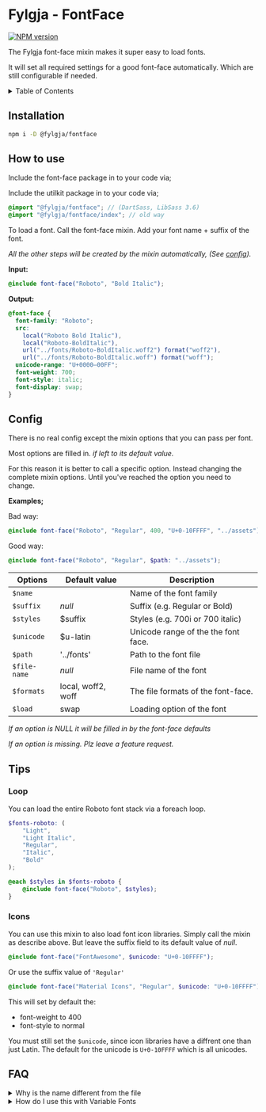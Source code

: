 # Fylgja - FontFace

[![NPM version](https://img.shields.io/npm/v/@fylgja/fontface.svg)](https://www.npmjs.org/package/@fylgja/fontface)

The Fylgja font-face mixin makes it super easy to load fonts.

It will set all required settings for a good font-face automatically.
Which are still configurable if needed.

<details><summary>Table of Contents</summary>

- [Installation](#installation)
- [How to use](#how-to-use)
- [Config](#config)
- [Tips](#tips)
  - [Loop](#loop)
  - [Icons](#icons)
- [FAQ](#faq)

</details>

## Installation

```bash
npm i -D @fylgja/fontface
```

## How to use

Include the font-face package in to your code via;

Include the utilkit package in to your code via;

```scss 
@import "@fylgja/fontface"; // (DartSass, LibSass 3.6)
@import "@fylgja/fontface/index"; // old way
```

To load a font.
Call the font-face mixin.
Add your font name + suffix of the font.

_All the other steps will be created by the mixin automatically,_
_(See [config](#config))._

**Input:**

```scss
@include font-face("Roboto", "Bold Italic");
```

**Output:**

```css
@font-face {
  font-family: "Roboto";
  src:
    local("Roboto Bold Italic"),
    local("Roboto-BoldItalic"),
    url("../fonts/Roboto-BoldItalic.woff2") format("woff2"),
    url("../fonts/Roboto-BoldItalic.woff") format("woff");
  unicode-range: "U+0000—00FF";
  font-weight: 700;
  font-style: italic;
  font-display: swap;
}
```

## Config

There is no real config except the mixin options that you can pass per font.

Most options are filled in.
_if left to its default value._

For this reason it is better to call a specific option.
Instead changing the complete mixin options.
Until you've reached the option you need to change.

**Examples;**

Bad way:

```scss
@include font-face("Roboto", "Regular", 400, "U+0-10FFFF", "../assets");
```

Good way:

```scss
@include font-face("Roboto", "Regular", $path: "../assets");
```

| Options      | Default value      | Description                         |
| ------------ | ------------------ | ----------------------------------- |
| `$name`      |                    | Name of the font family             |
| `$suffix`    | _null_             | Suffix (e.g. Regular or Bold)       |
| `$styles`    | $suffix            | Styles (e.g. 700i or 700 italic)    |
| `$unicode`   | $u-latin           | Unicode range of the the font face. |
| `$path`      | '../fonts'         | Path to the font file               |
| `$file-name` | _null_             | File name of the font               |
| `$formats`   | local, woff2, woff | The file formats of the font-face.  |
| `$load`      | swap               | Loading option of the font          |

_If an option is NULL it will be filled in by the font-face defaults_

_If an option is missing. Plz leave a feature request._

## Tips

### Loop

You can load the entire Roboto font stack via a foreach loop.

```scss
$fonts-roboto: (
    "Light",
    "Light Italic",
    "Regular",
    "Italic",
    "Bold"
);

@each $styles in $fonts-roboto {
    @include font-face("Roboto", $styles);
}
```

### Icons

You can use this mixin to also load font icon libraries.
Simply call the mixin as describe above.
But leave the suffix field to its default value of _null_.

```SCSS
@include font-face("FontAwesome", $unicode: "U+0-10FFFF");
```

Or use the suffix value of `'Regular'`

```scss
@include font-face("Material Icons", "Regular", $unicode: "U+0-10FFFF");
```

This will set by default the:
* font-weight to 400
* font-style to normal

You must still set the `$unicode`,
since icon libraries have a diffrent one than just Latin.
The default for the unicode is `U+0-10FFFF` which is all unicodes.

## FAQ

<details><summary>Why is the name different from the file</summary>

This is a little thing that came with the first publish.
Sadly this is stuck to the repo.

But I am not planing to change this
Since then I have to deprecate this one and republish a new font-face repo.

</details>

<details><summary>How do I use this with Variable Fonts</summary>

If you are planing to use variable fonts you don't need this.

This makes loading font-families easier
and is over kill for just one font-face.

</details>
